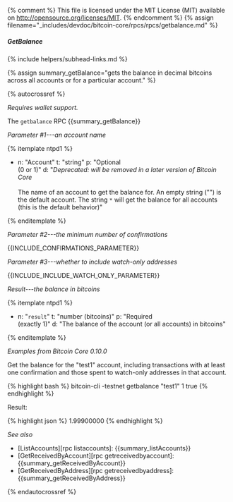 {% comment %}
This file is licensed under the MIT License (MIT) available on
http://opensource.org/licenses/MIT.
{% endcomment %}
{% assign filename="_includes/devdoc/bitcoin-core/rpcs/rpcs/getbalance.md" %}

##### GetBalance
{% include helpers/subhead-links.md %}

{% assign summary_getBalance="gets the balance in decimal bitcoins across all accounts or for a particular account." %}

{% autocrossref %}

*Requires wallet support.*

The `getbalance` RPC {{summary_getBalance}}

*Parameter #1---an account name*

{% itemplate ntpd1 %}
- n: "Account"
  t: "string"
  p: "Optional<br>(0 or 1)"
  d: "*Deprecated: will be removed in a later version of Bitcoin Core*<br><br>The name of an account to get the balance for.  An empty string (\"\") is the default account.  The string `*` will get the balance for all accounts (this is the default behavior)"

{% enditemplate %}

*Parameter #2---the minimum number of confirmations*

{{INCLUDE_CONFIRMATIONS_PARAMETER}}

*Parameter #3---whether to include watch-only addresses*

{{INCLUDE_INCLUDE_WATCH_ONLY_PARAMETER}}

*Result---the balance in bitcoins*

{% itemplate ntpd1 %}
- n: "`result`"
  t: "number (bitcoins)"
  p: "Required<br>(exactly 1)"
  d: "The balance of the account (or all accounts) in bitcoins"

{% enditemplate %}

*Examples from Bitcoin Core 0.10.0*

Get the balance for the "test1" account, including transactions with
at least one confirmation and those spent to watch-only addresses in
that account.

{% highlight bash %}
bitcoin-cli -testnet getbalance "test1" 1 true
{% endhighlight %}

Result:

{% highlight json %}
1.99900000
{% endhighlight %}

*See also*

* [ListAccounts][rpc listaccounts]: {{summary_listAccounts}}
* [GetReceivedByAccount][rpc getreceivedbyaccount]: {{summary_getReceivedByAccount}}
* [GetReceivedByAddress][rpc getreceivedbyaddress]: {{summary_getReceivedByAddress}}

{% endautocrossref %}
